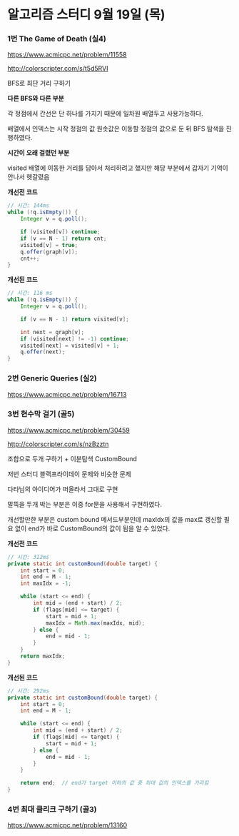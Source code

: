 # 알고리즘 스터디 9월 19일 (목)

### 1번 The Game of Death (실4)

https://www.acmicpc.net/problem/11558

http://colorscripter.com/s/t5d5RVI

BFS로 최단 거리 구하기 

**다른 BFS와 다른 부분**

각 정점에서 간선은 단 하나를 가지기 때문에 일차원 배열두고 사용가능하다.

배열에서 인덱스는 시작 정점의 값 원솟값은 이동할 정점의 값으로 둔 뒤 BFS 탐색을 진행하였다.

**시간이 오래 걸렸던 부분**

visited 배열에 이동한 거리를 담아서 처리하려고 했지만 해당 부분에서 갑자기 기억이 안나서 헷갈렸음

**개선전 코드**

```java
// 시간: 144ms
while (!q.isEmpty()) {
    Integer v = q.poll();

    if (visited[v]) continue;
    if (v == N - 1) return cnt;
    visited[v] = true;
    q.offer(graph[v]);
    cnt++;
}
```

**개선된 코드**

```java
// 시간: 116 ms
while (!q.isEmpty()) {
    Integer v = q.poll();

    if (v == N - 1) return visited[v];

    int next = graph[v];
    if (visited[next] != -1) continue;
    visited[next] = visited[v] + 1;
    q.offer(next);
}
```

### 2번 Generic Queries (실2)

https://www.acmicpc.net/problem/16713

### 3번 현수막 걸기 (골5)

https://www.acmicpc.net/problem/30459

http://colorscripter.com/s/nzBzztn

조합으로 두개 구하기 + 이분탐색 CustomBound

저번 스터디 블랙프라이데이 문제와 비슷한 문제

다타님의 아이디어가 떠올라서 그대로 구현

말뚝을 두개 박는 부분은 이중 for문을 사용해서 구현하였다.

개선할만한 부분은 custom bound 메서드부분인데 maxIdx의 값을 max로 갱신할 필요 없이 end가 바로 CustomBound의 값이 됨을 알 수 있었다.

**개선전 코드**

```java
// 시간: 312ms
private static int customBound(double target) {
    int start = 0;
    int end = M - 1;
    int maxIdx = -1;

    while (start <= end) {
        int mid = (end + start) / 2;
        if (flags[mid] <= target) {
            start = mid + 1;
            maxIdx = Math.max(maxIdx, mid);
        } else {
            end = mid - 1;
        }
    }
    return maxIdx;
}

```

**개선된 코드**

```java
// 시간: 292ms
private static int customBound(double target) {
    int start = 0;
    int end = M - 1;

    while (start <= end) {
        int mid = (end + start) / 2;
        if (flags[mid] <= target) {
            start = mid + 1;
        } else {
            end = mid - 1;
        }
    }

    return end;  // end가 target 이하의 값 중 최대 값의 인덱스를 가리킴
}
```

### 4번 최대 클리크 구하기 (골3)

https://www.acmicpc.net/problem/13160